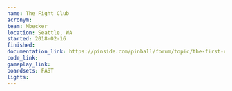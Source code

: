 ```yaml
---
name: The Fight Club
acronym:
team: Mbecker
location: Seattle, WA
started: 2018-02-16
finished:
documentation_link: https://pinside.com/pinball/forum/topic/the-first-rule-is-fight-club-homebrew-build
code_link:
gameplay_link:
boardsets: FAST
lights:
---
```

